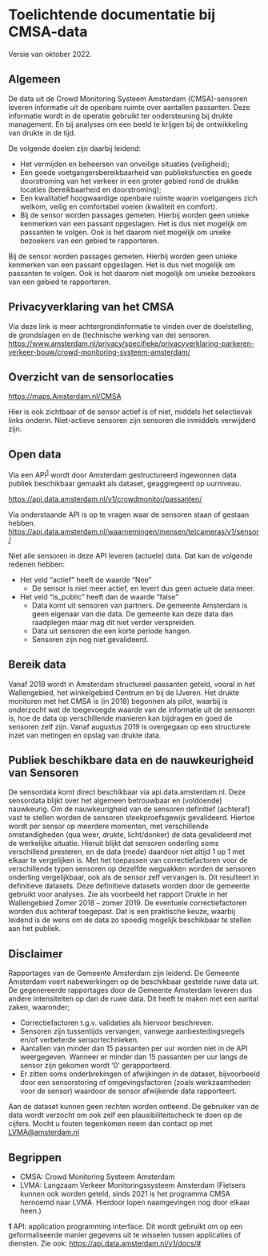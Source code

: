 Toelichtende documentatie bij CMSA-data
===

Versie van oktober 2022.

Algemeen
---
De data uit de Crowd Monitoring Systeem Amsterdam (CMSA)-sensoren leveren informatie uit de 
openbare ruimte over aantallen passanten. Deze informatie wordt in de operatie gebruikt ter
ondersteuning bij drukte management. En bij analyses om een beeld te krijgen bij de ontwikkeling
van drukte in de tijd.

De volgende doelen zijn daarbij leidend:
* Het vermijden en beheersen van onveilige situaties (veiligheid);
* Een goede voetgangersbereikbaarheid van publieksfuncties en goede doorstroming van het
verkeer in een groter gebied rond de drukke locaties (bereikbaarheid en doorstroming);
* Een kwalitatief hoogwaardige openbare ruimte waarin voetgangers zich welkom, veilig en
comfortabel voelen (kwaliteit en comfort).
* Bij de sensor worden passages gemeten. Hierbij worden geen unieke kenmerken van een passant
opgeslagen. Het is dus niet mogelijk om passanten te volgen. Ook is het daarom niet mogelijk om
unieke bezoekers van een gebied te rapporteren.

Bij de sensor worden passages gemeten. Hierbij worden geen unieke kenmerken van een passant
opgeslagen. Het is dus niet mogelijk om passanten te volgen. Ook is het daarom niet mogelijk om
unieke bezoekers van een gebied te rapporteren.

Privacyverklaring van het CMSA
---
Via deze link is meer achtergrondinformatie te vinden over de doelstelling, de grondslagen en de
(technische werking van de) sensoren.
https://www.amsterdam.nl/privacy/specifieke/privacyverklaring-parkeren-verkeer-bouw/crowd-monitoring-systeem-amsterdam/

Overzicht van de sensorlocaties
---
https://maps.Amsterdam.nl/CMSA

Hier is ook zichtbaar of de sensor actief is of niet, middels het selectievak links onderin.
Niet-actieve sensoren zijn sensoren die inmiddels verwijderd zijn.

Open data
---
Via een API<sup>[1](#f1)</sup> wordt door Amsterdam gestructureerd ingewonnen data publiek beschikbaar
gemaakt als dataset, geaggregeerd op uurniveau.

https://api.data.amsterdam.nl/v1/crowdmonitor/passanten/

Via onderstaande API is op te vragen waar de sensoren staan of gestaan hebben.
https://api.data.amsterdam.nl/waarnemingen/mensen/telcameras/v1/sensor/

Niet alle sensoren in deze API leveren (actuele) data. Dat kan de volgende redenen hebben:
* Het veld “actief” heeft de waarde “Nee”
  * De sensor is niet meer actief, en levert dus geen actuele data meer.
* Het veld “is_public” heeft dan de waarde “false”
  * Data komt uit sensoren van partners. De gemeente Amsterdam is geen eigenaar van
die data. De gemeente kan deze data dan raadplegen maar mag dit niet verder
verspreiden.
  * Data uit sensoren die een korte periode hangen.
  * Sensoren zijn nog niet gevalideerd.

Bereik data
---
Vanaf 2019 wordt in Amsterdam structureel passanten geteld, vooral in het Wallengebied, het
winkelgebied Centrum en bij de IJveren. Het drukte monitoren met het CMSA is (in 2018)
begonnen als pilot, waarbij is onderzocht wat de toegevoegde waarde van de informatie uit de
sensoren is, hoe de data op verschillende manieren kan bijdragen en goed de sensoren zelf zijn.
Vanaf augustus 2019 is overgegaan op een structurele inzet van metingen en opslag van drukte
data.

Publiek beschikbare data en de nauwkeurigheid van Sensoren
---
De sensordata komt direct beschikbaar via api.data.amsterdam.nl. Deze sensordata blijkt over het
algemeen betrouwbaar en (voldoende) nauwkeurig. Om de nauwkeurigheid van de sensoren
definitief (achteraf) vast te stellen worden de sensoren steekproefsgewijs gevalideerd. Hiertoe
wordt per sensor op meerdere momenten, met verschillende omstandigheden (qua weer, drukte,
licht/donker) de data gevalideerd met de werkelijke situatie. Hieruit blijkt dat sensoren onderling
soms verschillend presteren, en de data (mede) daardoor niet altijd 1 op 1 met elkaar te vergelijken
is. Met het toepassen van correctiefactoren voor de verschillende typen sensoren op dezelfde
wegvakken worden de sensoren onderling vergelijkbaar, ook als de sensor zelf vervangen is. Dit
resulteert in definitieve datasets. Deze definitieve datasets worden door de gemeente gebruikt
voor analyses. Zie als voorbeeld het rapport Drukte in het Wallengebied Zomer 2018 – zomer 2019.
De eventuele correctiefactoren worden dus achteraf toegepast. Dat is een praktische keuze,
waarbij leidend is de wens om de data zo spoedig mogelijk beschikbaar te stellen aan het publiek.

Disclaimer
---
Rapportages van de Gemeente Amsterdam zijn leidend.
De Gemeente Amsterdam voert nabewerkingen op de beschikbaar gestelde ruwe data uit. De
gegenereerde rapportages door de Gemeente Amsterdam leveren dus andere intensiteiten op dan
de ruwe data. Dit heeft te maken met een aantal zaken, waaronder;
* Correctiefactoren t.g.v. validaties als hiervoor beschreven.
* Sensoren zijn tussentijds vervangen, vanwege aanbestedingsregels en/of verbeterde
sensortechnieken.
* Aantallen van minder dan 15 passanten per uur worden niet in de API weergegeven. Wanneer
er minder dan 15 passanten per uur langs de sensor zijn gekomen wordt ‘0’ gerapporteerd.
* Er zitten soms onderbrekingen of afwijkingen in de dataset, bijvoorbeeld door een
sensorstoring of omgevingsfactoren (zoals werkzaamheden voor de sensor) waardoor de
sensor afwijkende data rapporteert.

Aan de dataset kunnen geen rechten worden ontleend. De gebruiker van de data wordt verzocht
om ook zelf een plausibiliteitscheck te doen op de cijfers. Mocht u fouten tegenkomen neem dan
contact op met LVMA@amsterdam.nl

Begrippen
---
* CMSA: Crowd Monitoring Systeem Amsterdam
* LVMA: Langzaam Verkeer Monitoringssysteem Amsterdam
(Fietsers kunnen ook worden geteld, sinds 2021 is het programma CMSA hernoemd naar
LVMA. Hierdoor lopen naamgevingen nog door elkaar heen.)

<b id="f1">1</b> API: application programming interface. Dit wordt gebruikt om op een geformaliseerde manier gegevens uit te
wisselen tussen applicaties of diensten. Zie ook: https://api.data.amsterdam.nl/v1/docs/#
